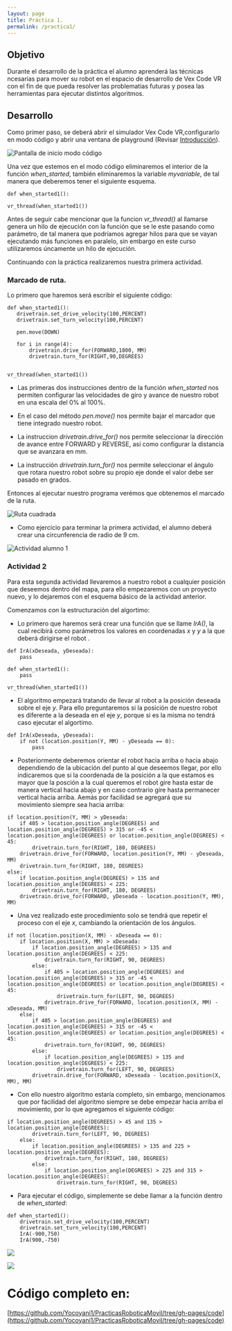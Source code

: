 ```yaml
---
layout: page
title: Práctica 1.
permalink: /practica1/
---
```


## Objetivo
Durante el desarrollo de la práctica el alumno aprenderá las técnicas ncesarias para mover su robot en el espacio de desarrollo de Vex Code VR con el fin de que pueda resolver las problematias futuras y posea las herramientas para ejecutar distintos algoritmos.

## Desarrollo

Como primer paso, se deberá abrir el simulador Vex Code VR,configurarlo en modo código y abrir una ventana de playground (Revisar [Introducción](https://yocoyani1.github.io/PracticasRoboticaMovil/introduccion)).

![Pantalla de inicio modo código](https://i.imgur.com/17uyy3g.jpg "Pantalla de inicio modo código")

Una vez que estemos en el modo código eliminaremos el interior de la función *when_started*, también eliminaremos la variable *myvariable*, de tal manera que deberemos tener el siguiente esquema.

~~~
def when_started1():

vr_thread(when_started1())
~~~

Antes de seguir cabe mencionar que la funcion *vr_thread()* al llamarse genera un hilo de ejecución con la función que se le este pasando como parámetro, de tal manera que podríamos agregar hilos para que se vayan ejecutando más funciones en paralelo, sin embargo en este curso utilizaremos úncamente un hilo de ejecución.

Continuando con la práctica realizaremos nuestra primera actividad.

### Marcado de ruta.

Lo primero que haremos será escribir el siguiente código:
~~~
def when_started1():
   drivetrain.set_drive_velocity(100,PERCENT)
   drivetrain.set_turn_velocity(100,PERCENT)

   pen.move(DOWN)

   for i in range(4):
       drivetrain.drive_for(FORWARD,1800, MM)
       drivetrain.turn_for(RIGHT,90,DEGREES)


vr_thread(when_started1())
~~~

- Las primeras dos instrucciones dentro de la función *when_started* nos permiten configurar las velocidades de giro y avance de nuestro robot en una escala del 0% al 100%.

- En el caso del método *pen.move()* nos permite bajar el marcador que tiene integrado nuestro robot.

- La instruccion *drivetrain.drive_for()* nos permite seleccionar la dirección de avance entre FORWARD y REVERSE, así como configurar la distancia que se avanzara en mm.

- La instrucción *drivetrain.turn_for()* nos permite seleccionar el ángulo que rotara nuestro robot sobre su propio eje donde el valor debe ser pasado en grados.

Entonces al ejecutar nuestro programa verémos que obtenemos el marcado de la ruta.

![Ruta cuadrada](https://i.imgur.com/07JTanC.jpg "Primer ruta")

- Como ejercicio para terminar la primera actividad, el alumno deberá crear una circunferencia de radio de 9 cm.

![Actividad alumno 1](https://i.imgur.com/tqduxN4.jpg "Actividad alumno 1")

### Actividad 2

Para esta segunda actividad llevaremos a nuestro robot a cualquier posición que deseemos dentro del mapa, para ello empezaremos con un proyecto nuevo, y lo dejaremos con el esquema básico de la actividad anterior.

Comenzamos con la estructuración del algortimo:

- Lo primero que haremos será crear una función que se llame *IrA()*, la cual recibirá como parámetros los valores en coordenadas *x* y *y* a la que deberá dirigirse el robot .

~~~
def IrA(xDeseada, yDeseada):
    pass

def when_started1():
    pass

vr_thread(when_started1())
~~~

- El algoritmo empezará tratando de llevar al robot a la posición deseada sobre el eje *y*. Para ello preguntaremos si la posición de nuestro robot es diferente a la deseada en el eje *y*, porque si es la misma no tendrá caso ejecutar el algortimo.

~~~
def IrA(xDeseada, yDeseada):
    if not (location.position(Y, MM) - yDeseada == 0):
        pass
~~~

- Posteriormente deberemos orientar el robot hacia arriba o hacia abajo dependiendo de la ubicación del punto al que deseemos llegar, por ello indicaremos que si la coordenada de la posición a la que estamos es mayor que la posción a la cual queremos el robot gire hasta estar de manera vertical hacia abajo y en caso contrario gire hasta permanecer vertical hacia arriba. Aemás por facilidad se agregará que su movimiento siempre sea hacia arriba:

~~~
if location.position(Y, MM) > yDeseada:
    if 405 > location.position_angle(DEGREES) and location.position_angle(DEGREES) > 315 or -45 < location.position_angle(DEGREES) or location.position_angle(DEGREES) < 45:
        drivetrain.turn_for(RIGHT, 180, DEGREES)           
    drivetrain.drive_for(FORWARD, location.position(Y, MM) - yDeseada, MM)
    drivetrain.turn_for(RIGHT, 180, DEGREES)
else:
    if location.position_angle(DEGREES) > 135 and location.position_angle(DEGREES) < 225:
        drivetrain.turn_for(RIGHT, 180, DEGREES)
    drivetrain.drive_for(FORWARD, yDeseada - location.position(Y, MM), MM)
~~~

- Una vez realizado este procedimiento solo se tendrá que repetir el proceso con el eje *x*, cambiando la orientación de los ángulos.

~~~
if not (location.position(X, MM) - xDeseada == 0):
    if location.position(X, MM) > xDeseada:
        if location.position_angle(DEGREES) > 135 and location.position_angle(DEGREES) < 225:
            drivetrain.turn_for(RIGHT, 90, DEGREES)
        else:
            if 405 > location.position_angle(DEGREES) and location.position_angle(DEGREES) > 315 or -45 < location.position_angle(DEGREES) or location.position_angle(DEGREES) < 45:
                drivetrain.turn_for(LEFT, 90, DEGREES)
            drivetrain.drive_for(FORWARD, location.position(X, MM) - xDeseada, MM)
    else:
        if 405 > location.position_angle(DEGREES) and location.position_angle(DEGREES) > 315 or -45 < location.position_angle(DEGREES) or location.position_angle(DEGREES) < 45:
            drivetrain.turn_for(RIGHT, 90, DEGREES)
        else:
            if location.position_angle(DEGREES) > 135 and location.position_angle(DEGREES) < 225:
                drivetrain.turn_for(LEFT, 90, DEGREES)
        drivetrain.drive_for(FORWARD, xDeseada - location.position(X, MM), MM)
~~~

- Con ello nuestro algoritmo estaría completo, sin embargo, mencionamos que por facilidad del algoritmo siempre se debe empezar hacia arriba el movimiento, por lo que agregamos el siguiente código:

~~~
if location.position_angle(DEGREES) > 45 and 135 > location.position_angle(DEGREES):
        drivetrain.turn_for(LEFT, 90, DEGREES)
    else:
        if location.position_angle(DEGREES) > 135 and 225 > location.position_angle(DEGREES):
            drivetrain.turn_for(RIGHT, 180, DEGREES)
        else:
            if location.position_angle(DEGREES) > 225 and 315 > location.position_angle(DEGREES):
                drivetrain.turn_for(RIGHT, 90, DEGREES)
~~~
- Para ejecutar el código, simplemente se debe llamar a la función dentro de *when_started*:

~~~
def when_started1():
    drivetrain.set_drive_velocity(100,PERCENT)
    drivetrain.set_turn_velocity(100,PERCENT)
    IrA(-900,750)
    IrA(900,-750)
~~~

![](https://i.imgur.com/JYWEBlM.jpg)

![](https://i.imgur.com/Gma1Za4.jpg)

# Código completo en:
[https://github.com/Yocoyani1/PracticasRoboticaMovil/tree/gh-pages/code](https://github.com/Yocoyani1/PracticasRoboticaMovil/tree/gh-pages/code)

